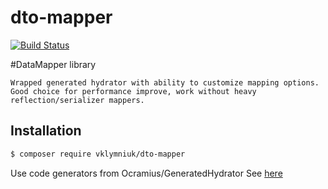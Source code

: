 # dto-mapper
[![Build Status](https://travis-ci.org/vklymniuk/dto-mapper.svg?branch=master)](https://travis-ci.org/vklymniuk/dto-mapper)


#DataMapper library

```text
Wrapped generated hydrator with ability to customize mapping options.
Good choice for performance improve, work without heavy reflection/serializer mappers. 
```

## Installation
```bash
$ composer require vklymniuk/dto-mapper
```

Use code generators from Ocramius/GeneratedHydrator See [here](https://github.com/Ocramius/GeneratedHydrator)